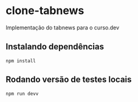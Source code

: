 # clone-tabnews

Implementação do tabnews para o curso.dev

## Instalando dependências

```
npm install
```

## Rodando versão de testes locais

```
npm run devv
```
